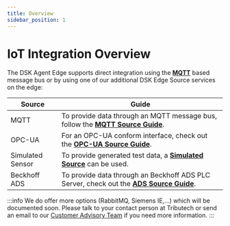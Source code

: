 ```yaml
---
title: Overview
sidebar_position: 1
---
```


# IoT Integration Overview
The DSK Agent Edge supports direct integration using the [**MQTT**](https://mqtt.org/) based message bus or by using one of our additional DSK Edge Source services on the edge:

| Source    | Guide                                                                                          |
| --------- | ---------------------------------------------------------------------------------------------  |
| MQTT      | To provide data through an MQTT message bus, follow the [**MQTT Source Guide**](./mqtt.md).  |
| OPC-UA    | For an OPC-UA conform interface, check out the [**OPC-UA Source Guide**](./opc-ua.md).       |
| Simulated Sensor | To provide generated test data, a [**Simulated Source**](./simulated.md) can be used.        |
| Beckhoff ADS | To provide data through an Beckhoff ADS PLC Server, check out the [**ADS Source Guide**](./ads.md).    |

:::info
We do offer more options (RabbitMQ, Siemens IE,...) which will be documented soon. Please talk to your contact person at Tributech or send an email to our [Customer Advisory Team](mailto:customer-advisory@tributech.io) if you need more information.
:::
